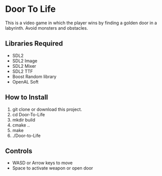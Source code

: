 # Door To Life

This is a video game in which the player wins by finding a golden door in a labyrinth. Avoid monsters and obstacles.

## Libraries Required
- SDL2
- SDL2 Image
- SDL2 Mixer
- SDL2 TTF
- Boost Random library
- OpenAL Soft

## How to Install

1. git clone or download this project.
2. cd Door-To-Life
3. mkdir build
4. cmake ..
5. make
6. ./Door-to-Life


## Controls
- WASD or Arrow keys to move
- Space to activate weapon or open door

